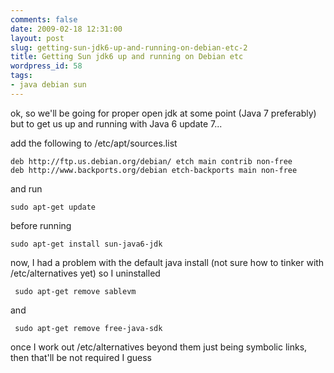 ```yaml
---
comments: false
date: 2009-02-18 12:31:00
layout: post
slug: getting-sun-jdk6-up-and-running-on-debian-etc-2
title: Getting Sun jdk6 up and running on Debian etc
wordpress_id: 58
tags:
- java debian sun
---
```


ok, so we'll be going for proper open jdk at some point (Java 7 preferably) but to get us up and running with Java 6 update 7...

add the following to /etc/apt/sources.list

    
    deb http://ftp.us.debian.org/debian/ etch main contrib non-free
    deb http://www.backports.org/debian etch-backports main non-free


and run

    
    sudo apt-get update


before running

    
    sudo apt-get install sun-java6-jdk


now, I had a problem with the default java install (not sure how to tinker with /etc/alternatives yet) so I uninstalled

    
     sudo apt-get remove sablevm


and

    
     sudo apt-get remove free-java-sdk


once I work out /etc/alternatives beyond them just being symbolic links, then that'll be not required I guess
